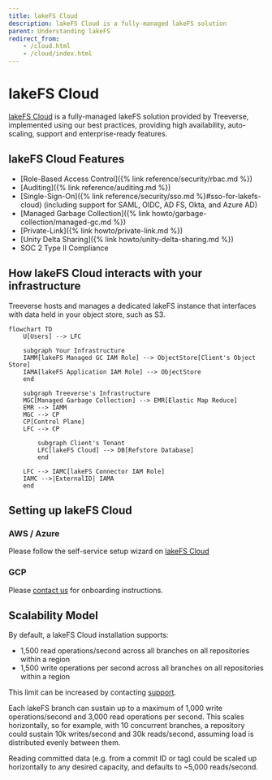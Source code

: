 ```yaml
---
title: lakeFS Cloud
description: lakeFS Cloud is a fully-managed lakeFS solution
parent: Understanding lakeFS
redirect_from: 
    - /cloud.html
    - /cloud/index.html
---
```


# lakeFS Cloud

[lakeFS Cloud](https://lakefs.cloud) is a fully-managed lakeFS solution provided by Treeverse, implemented using our best practices, providing high availability, auto-scaling, support and enterprise-ready features.
	
## lakeFS Cloud Features
* [Role-Based Access Control]({% link reference/security/rbac.md %})
* [Auditing]({% link reference/auditing.md %})
* [Single-Sign-On]({% link reference/security/sso.md %}#sso-for-lakefs-cloud) (including support for SAML, OIDC, AD FS, Okta, and Azure AD)
* [Managed Garbage Collection]({% link howto/garbage-collection/managed-gc.md %})
* [Private-Link]({% link howto/private-link.md %})
* [Unity Delta Sharing]({% link howto/unity-delta-sharing.md %})
* SOC 2 Type II Compliance

## How lakeFS Cloud interacts with your infrastructure

Treeverse hosts and manages a dedicated lakeFS instance that interfaces with data held in your object store, such as S3. 

```mermaid
flowchart TD
    U[Users] --> LFC

    subgraph Your Infrastructure
    IAMM[lakeFS Managed GC IAM Role] --> ObjectStore[Client's Object Store]
    IAMA[lakeFS Application IAM Role] --> ObjectStore
    end

    subgraph Treeverse's Infrastructure
    MGC[Managed Garbage Collection] --> EMR[Elastic Map Reduce]
    EMR --> IAMM
    MGC --> CP
    CP[Control Plane]
    LFC --> CP

        subgraph Client's Tenant
        LFC[lakeFS Cloud] --> DB[Refstore Database]
        end
        
    LFC --> IAMC[lakeFS Connector IAM Role]    
    IAMC -->|ExternalID| IAMA
    end
```

## Setting up lakeFS Cloud

### AWS / Azure
Please follow the self-service setup wizard on [lakeFS Cloud](https://lakefs.cloud)

### GCP
Please [contact us](mailto:support@treeverse.io) for onboarding instructions.

## Scalability Model

By default, a lakeFS Cloud installation supports:
- 1,500 read operations/second across all branches on all repositories within a region
- 1,500 write operations per second across all branches on all repositories within a region

This limit can be increased by contacting [support](mailto:support@treeverse.io?subject=quota+increase). 

Each lakeFS branch can sustain up to a maximum of 1,000 write operations/second and 3,000 read operations per second. 
This scales horizontally, so for example, with 10 concurrent branches, a repository could sustain 10k writes/second and 30k reads/second, assuming load is distributed evenly between them.

Reading committed data (e.g. from a commit ID or tag) could be scaled up horizontally to any desired capacity, and defaults to ~5,000 reads/second.

